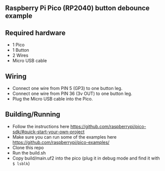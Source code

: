 ## Raspberry Pi Pico (RP2040) button debounce example

## Required hardware

- 1 Pico
- 1 Button
- 2 Wires
- Micro USB cable

## Wiring

- Connect one wire from PIN 5 (GP3) to one button leg.
- Connect one wire from PIN 36 (3v OUT) to one button leg.
- Plug the Micro USB cable into the Pico. 

## Building/Running

- Follow the instructions here https://github.com/raspberrypi/pico-sdk/#quick-start-your-own-project
- Make sure you can run some of the examples here https://github.com/raspberrypi/pico-examples/
- Clone this repo
- Run the build.sh
- Copy build/main.uf2 into the pico (plug it in debug mode and find it with `$ lsblk`)
